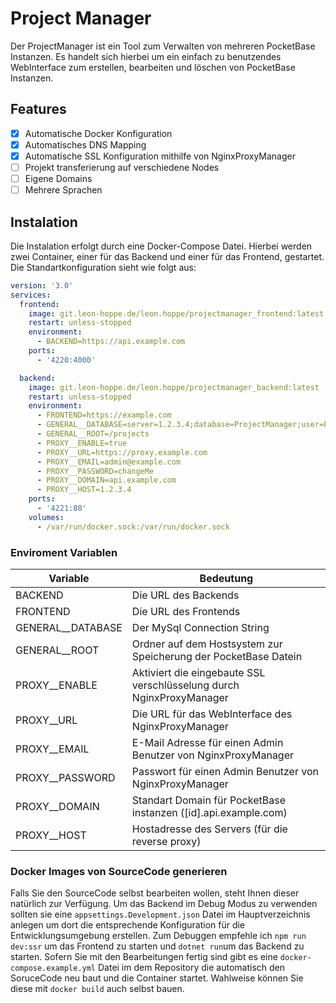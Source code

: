 # Project Manager
Der ProjectManager ist ein Tool zum Verwalten von mehreren PocketBase Instanzen.
Es handelt sich hierbei um ein einfach zu benutzendes WebInterface zum erstellen, bearbeiten und löschen von PocketBase Instanzen.

## Features
- [x] Automatische Docker Konfiguration
- [x] Automatisches DNS Mapping
- [x] Automatische SSL Konfiguration mithilfe von NginxProxyManager
- [ ] Projekt transferierung auf verschiedene Nodes
- [ ] Eigene Domains
- [ ] Mehrere Sprachen

## Instalation
Die Instalation erfolgt durch eine Docker-Compose Datei. Hierbei werden zwei Container, einer für das Backend und einer für das Frontend, gestartet.
Die Standartkonfiguration sieht wie folgt aus:

```yml
version: '3.0'
services:
  frontend:
    image: git.leon-hoppe.de/leon.hoppe/projectmanager_frontend:latest
    restart: unless-stopped
    environment:
      - BACKEND=https://api.example.com
    ports:
      - '4220:4000'

  backend:
    image: git.leon-hoppe.de/leon.hoppe/projectmanager_backend:latest
    restart: unless-stopped
    environment:
      - FRONTEND=https://example.com
      - GENERAL__DATABASE=server=1.2.3.4;database=ProjectManager;user=ProjectManager;password=changeMe
      - GENERAL__ROOT=/projects
      - PROXY__ENABLE=true
      - PROXY__URL=https://proxy.example.com
      - PROXY__EMAIL=admin@example.com
      - PROXY__PASSWORD=changeMe
      - PROXY__DOMAIN=api.example.com
      - PROXY__HOST=1.2.3.4
    ports:
      - '4221:80'
    volumes:
      - /var/run/docker.sock:/var/run/docker.sock
```
### Enviroment Variablen

| Variable          | Bedeutung                                                            |
|-------------------|----------------------------------------------------------------------|
| BACKEND           | Die URL des Backends                                                 |
| FRONTEND          | Die URL des Frontends                                                |
| GENERAL__DATABASE | Der MySql Connection String                                          |
| GENERAL__ROOT     | Ordner auf dem Hostsystem zur Speicherung der PocketBase Datein      |
| PROXY__ENABLE     | Aktiviert die eingebaute SSL verschlüsselung durch NginxProxyManager |
| PROXY__URL        | Die URL für das WebInterface des NginxProxyManager                   |
| PROXY__EMAIL      | E-Mail Adresse für einen Admin Benutzer von NginxProxyManager        |
| PROXY__PASSWORD   | Passwort für einen Admin Benutzer von NginxProxyManager              |
| PROXY__DOMAIN     | Standart Domain für PocketBase instanzen ([id].api.example.com)      |
| PROXY__HOST       | Hostadresse des Servers (für die reverse proxy)                      |

### Docker Images von SourceCode generieren
Falls Sie den SourceCode selbst bearbeiten wollen, steht Ihnen dieser natürlich zur Verfügung. Um das Backend im Debug Modus zu verwenden sollten sie eine 
``appsettings.Development.json`` Datei im Hauptverzeichnis anlegen um dort die entsprechende Konfiguration für die Entwicklungsumgebung erstellen.
Zum Debuggen empfehle ich ``npm run dev:ssr`` um das Frontend zu starten und ``dotnet run``um das Backend zu starten. Sofern Sie mit den Bearbeitungen fertig
sind gibt es eine ``docker-compose.example.yml`` Datei im dem Repository die automatisch den SoruceCode neu baut und die Container startet.
Wahlweise können Sie diese mit ``docker build`` auch selbst bauen.
